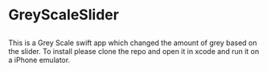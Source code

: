 # GreyScaleSlider
##
This is a Grey Scale swift app which changed the amount of grey based on the slider. To install please clone the repo and open it in xcode and run it on a iPhone emulator.
